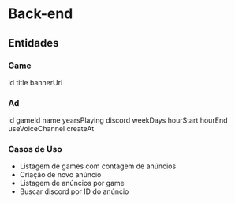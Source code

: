 # Back-end

## Entidades

### Game

id
title
bannerUrl

### Ad

id
gameId
name
yearsPlaying
discord
weekDays
hourStart
hourEnd
useVoiceChannel
createAt

### Casos de Uso

- Listagem de games com contagem de anúncios
- Criação de novo anúncio
- Listagem de anúncios por game
- Buscar discord por ID do anúncio